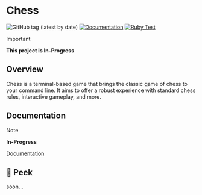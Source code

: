 # Chess

![GitHub tag (latest by date)](https://img.shields.io/github/v/tag/xajx179/Chess?label=version)
[![Documentation](https://github.com/XAJX179/Chess/actions/workflows/documentation.yml/badge.svg)](https://github.com/XAJX179/Chess/actions/workflows/documentation.yml)
[![Ruby Test](https://github.com/XAJX179/Chess/actions/workflows/tests.yml/badge.svg)](https://github.com/XAJX179/Chess/actions/workflows/tests.yml)

> [!IMPORTANT]
> **This project is In-Progress**

## Overview

Chess is a terminal-based game that brings the classic game of chess to your
command line.
It aims to offer a robust experience with standard chess rules, interactive
gameplay, and more.

## Documentation

> [!NOTE]
> **In-Progress**

[Documentation](https://xajx179.github.io/Chess/)

## 🫣 Peek
soon...
